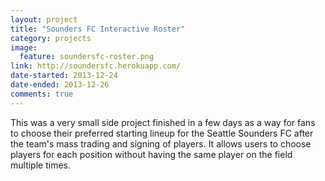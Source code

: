 ```yaml
---
layout: project
title: "Sounders FC Interactive Roster"
category: projects
image:
  feature: soundersfc-roster.png
link: http://soundersfc.herokuapp.com/
date-started: 2013-12-24
date-ended: 2013-12-26
comments: true
---
```


This was a very small side project finished in a few days as a way for fans to choose their preferred starting lineup for the Seattle Sounders FC after the team's mass trading and signing of players. It allows users to choose players for each position without having the same player on the field multiple times. 